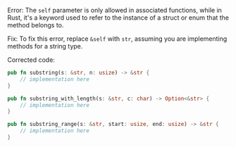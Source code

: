 Error: The `self` parameter is only allowed in associated functions, while in Rust, it's a keyword used to refer to the instance of a struct or enum that the method belongs to.

Fix: To fix this error, replace `&self` with `str`, assuming you are implementing methods for a string type.

Corrected code:
```rust
pub fn substring(s: &str, n: usize) -> &str {
    // implementation here
}

pub fn substring_with_length(s: &str, c: char) -> Option<&str> {
    // implementation here
}

pub fn substring_range(s: &str, start: usize, end: usize) -> &str {
    // implementation here
}
```
